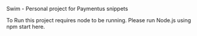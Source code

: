 Swim - Personal project for Paymentus snippets

To Run this project requires node to be running.
Please run Node.js using npm start here.
